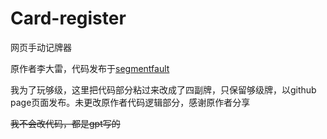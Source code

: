 # Card-register
网页手动记牌器

原作者李大雷，代码发布于[segmentfault](https://segmentfault.com/a/1190000022745788)

我为了玩够级，这里把代码部分粘过来改成了四副牌，只保留够级牌，以github page页面发布。未更改原作者代码逻辑部分，感谢原作者分享

~~我不会改代码，都是gpt写的~~